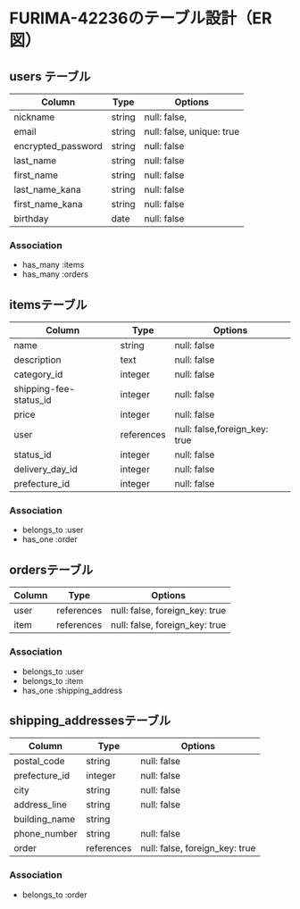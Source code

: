 # FURIMA-42236のテーブル設計（ER図）

## users テーブル
| Column              | Type       | Options                         |
| ------------------  | ---------- | ------------------------------- |
| nickname	          | string     |	null: false,       | 
| email               | string     |	null: false, unique: true      | 
| encrypted_password  | string     |	null: false                    |
| last_name           | string     |  null: false                    |
| first_name          | string     |  null: false                    |
| last_name_kana      | string     |  null: false                    |
| first_name_kana	    | string     |  null: false                    |
| birthday            | date       |  null: false                    |

### Association
- has_many :items
- has_many :orders



## itemsテーブル
| Column             | Type       | Options                         |
| ------------------ | ---------- | ------------------------------- |
| name	             | string     |	null: false                     |
| description        | text       |	null: false                     |
| category_id	       | integer    |	null: false                     |
| shipping-fee-status_id   | integer    |	null: false                     |
| price	             | integer    |	null: false                     |
| user	             | references |	null: false,foreign_key: true   |
| status_id	         | integer    | null: false                     |
| delivery_day_id	   | integer	  | null: false                     |
| prefecture_id	     | integer    | null: false                     | 

### Association
- belongs_to :user
- has_one :order



## ordersテーブル
| Column             | Type       | Options                         |
| ------------------ | ---------- | ------------------------------- |
| user	             | references |	null: false, foreign_key: true  |
| item		           | references	| null: false, foreign_key: true  |

### Association
- belongs_to :user
- belongs_to :item
- has_one :shipping_address



## shipping_addressesテーブル
| Column             | Type       | Options                         |
| ------------------ | ---------- | ------------------------------- |
| postal_code        | string     |	null: false                     |
| prefecture_id      | integer   	| null: false                     |
| city	             | string	    | null: false                     |
| address_line	     | string	    | null: false                     |
| building_name      | string	    |                                 |
| phone_number       | string	    | null: false                     |
| order              | references | null: false, foreign_key: true  |

### Association
- belongs_to :order
